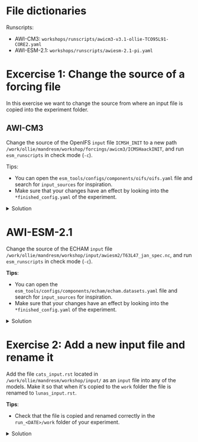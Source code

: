 File dictionaries
=================
Runscripts:
- AWI-CM3: `workshops/runscripts/awicm3-v3.1-ollie-TCO95L91-CORE2.yaml`
- AWI-ESM-2.1: `workshops/runscripts/awiesm-2.1-pi.yaml`

Excercise 1: Change the source of a forcing file
================================================
In this exercise we want to change the source from where an input file is copied into the experiment folder.

AWI-CM3
-------
Change the source of the OpenIFS `input` file `ICMSH_INIT` to a new path `/work/ollie/mandresm/workshop/forcings/awicm3/ICMSHaackINIT`,
and run `esm_runscripts` in check mode (`-c`).

Tips:
- You can open the `esm_tools/configs/components/oifs/oifs.yaml` file and search for `input_sources` for inspiration.
- Make sure that your changes have an effect by looking into the `*finished_config.yaml` of the experiment.

<details>
  <summary>Solution</summary>
  
  ``` yaml
  oifs:
      add_input_sources:
          ICMSH_INIT: "/work/ollie/mandresm/workshop/input/awicm3/ICMSHaackINIT"
  ```
</details>

AWI-ESM-2.1
===========
Change the source of the ECHAM `input` file `/work/ollie/mandresm/workshop/input/awiesm2/T63L47_jan_spec.nc`, and run
`esm_runscripts` in check mode (`-c`).

**Tips**:
- You can open the `esm_tools/configs/components/echam/echam.datasets.yaml` file and search for `input_sources` for inspiration.
- Make sure that your changes have an effect by looking into the `*finished_config.yaml` of the experiment.

<details>
  <summary>Solution</summary>
  
  ``` yaml
  echam:
      add_input_sources:
          janspec: "/work/ollie/mandresm/workshop/input/awiesm2/T63L47_jan_spec.nc"
  ```
</details>

Exercise 2: Add a new input file and rename it
==============================================
Add the file `cats_input.rst` located in `/work/ollie/mandresm/workshop/input/` as an `input` file into any of the models.
Make it so that when it's copied to the `work` folder the file is renamed to `lunas_input.rst`.

**Tips**:
- Check that the file is copied and renamed correctly in the `run_<DATE>/work` folder of your experiment.

<details>
  <summary>Solution</summary>
  
  ``` yaml
  echam/oifs:
    add_input_files:
        cats: cats
    add_input_sources:
        cats: "/work/ollie/mandresm/workshop/input/cats_input.rst"
    add_input_in_work:
        cats: "lunas_input.rst"
  ```
</details>
